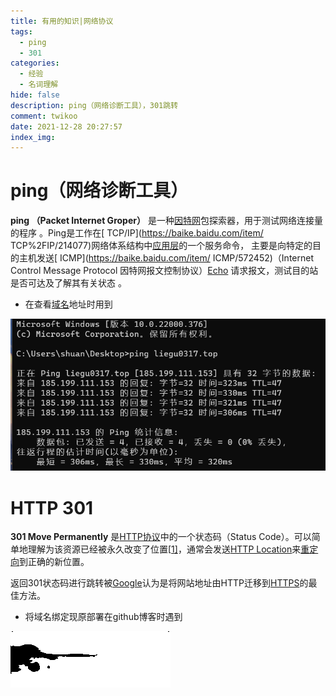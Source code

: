 ```yaml
---
title: 有用的知识|网络协议
tags:
  - ping
  - 301
categories:
  - 经验
  - 名词理解
hide: false
description: ping（网络诊断工具），301跳转
comment: twikoo
date: 2021-12-28 20:27:57
index_img: 
---
```


# ping（网络诊断工具）

**ping （Packet Internet Groper）** 是一种[因特网](https://baike.baidu.com/item/因特网/114119)包探索器，用于测试网络连接量的程序 。Ping是工作在[ TCP/IP](https://baike.baidu.com/item/ TCP%2FIP/214077)网络体系结构中[应用层](https://baike.baidu.com/item/应用层/16412033)的一个服务命令， 主要是向特定的目的主机发送[ ICMP](https://baike.baidu.com/item/ ICMP/572452)（Internet Control Message Protocol 因特网报文控制协议）[Echo](https://baike.baidu.com/item/Echo/35157) 请求报文，测试目的站是否可达及了解其有关状态  。

+ 在查看[域名](liegu0317.top)地址时用到

![查看域名地址](https://github.com/LIEGU0317/img/raw/master/Blogimg/202112282032883.png)





# HTTP 301

**301 Move Permanently** 是[HTTP协议](https://zh.wikipedia.org/wiki/HTTP协议)中的一个状态码（Status Code）。可以简单地理解为该资源已经被永久改变了位置[[1\]](https://zh.wikipedia.org/wiki/HTTP_301#cite_note-1)，通常会发送[HTTP Location](https://zh.wikipedia.org/wiki/HTTP_Location)来[重定向](https://zh.wikipedia.org/wiki/重定向)到正确的新位置。

返回301状态码进行跳转被[Google](https://zh.wikipedia.org/wiki/Google)认为是将网站地址由HTTP迁移到[HTTPS](https://zh.wikipedia.org/wiki/HTTPS)的最佳方法。

+ 将域名绑定现原部署在github博客时遇到



![](https://github.com/LIEGU0317/img/raw/master/Blogimg/202112252216395.gif)
